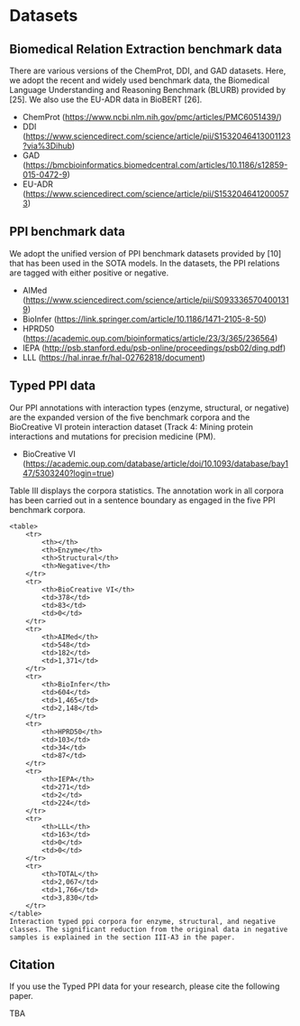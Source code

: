 # Datasets

## Biomedical Relation Extraction benchmark data
There are various versions of the ChemProt, DDI, and GAD datasets. Here, we adopt the recent and widely used
benchmark data, the Biomedical Language Understanding and Reasoning Benchmark (BLURB) provided by [25]. We also
use the EU-ADR data in BioBERT [26].

* ChemProt (https://www.ncbi.nlm.nih.gov/pmc/articles/PMC6051439/)
* DDI (https://www.sciencedirect.com/science/article/pii/S1532046413001123?via%3Dihub)
* GAD (https://bmcbioinformatics.biomedcentral.com/articles/10.1186/s12859-015-0472-9)
* EU-ADR (https://www.sciencedirect.com/science/article/pii/S1532046412000573)

## PPI benchmark data
We adopt the unified version of PPI benchmark datasets provided by [10] that has been used in the SOTA models. In the datasets, the
PPI relations are tagged with either positive or negative.
* AIMed (https://www.sciencedirect.com/science/article/pii/S0933365704001319)
* BioInfer (https://link.springer.com/article/10.1186/1471-2105-8-50)
* HPRD50 (https://academic.oup.com/bioinformatics/article/23/3/365/236564)
* IEPA (http://psb.stanford.edu/psb-online/proceedings/psb02/ding.pdf)
* LLL (https://hal.inrae.fr/hal-02762818/document)

## Typed PPI data
Our PPI annotations with interaction types (enzyme, structural, or negative) are the expanded version of the five benchmark corpora and the BioCreative VI protein interaction dataset (Track 4: Mining protein interactions and mutations for precision medicine (PM).
* BioCreative VI (https://academic.oup.com/database/article/doi/10.1093/database/bay147/5303240?login=true)

Table III displays the corpora statistics. The annotation work in all corpora has been carried out in a sentence boundary as engaged in the five PPI benchmark corpora.

```{table} 
<table>
    <tr>
        <th></th>
        <th>Enzyme</th>
        <th>Structural</th>
        <th>Negative</th>
    </tr>
	<tr>
        <th>BioCreative VI</th>
        <td>378</td>
        <td>83</td>
        <td>0</td>
    </tr>
    <tr>
        <th>AIMed</th>
        <td>548</td>
        <td>182</td>
        <td>1,371</td>
    </tr>
    <tr>
        <th>BioInfer</th>
        <td>604</td>
        <td>1,465</td>
        <td>2,148</td>
    </tr>
	<tr>
        <th>HPRD50</th>
        <td>103</td>
        <td>34</td>
        <td>87</td>
    </tr>
    <tr>
        <th>IEPA</th>
        <td>271</td>
        <td>2</td>
        <td>224</td>
    </tr>
    <tr>
        <th>LLL</th>
        <td>163</td>
        <td>0</td>
        <td>0</td>
    </tr>
	<tr>
        <th>TOTAL</th>
        <td>2,067</td>
        <td>1,766</td>
        <td>3,830</td>
    </tr>
</table>
Interaction typed ppi corpora for enzyme, structural, and negative classes. The significant reduction from the original data in negative samples is explained in the section III-A3 in the paper.
```

## Citation
If you use the Typed PPI data for your research, please cite the following paper.

TBA
